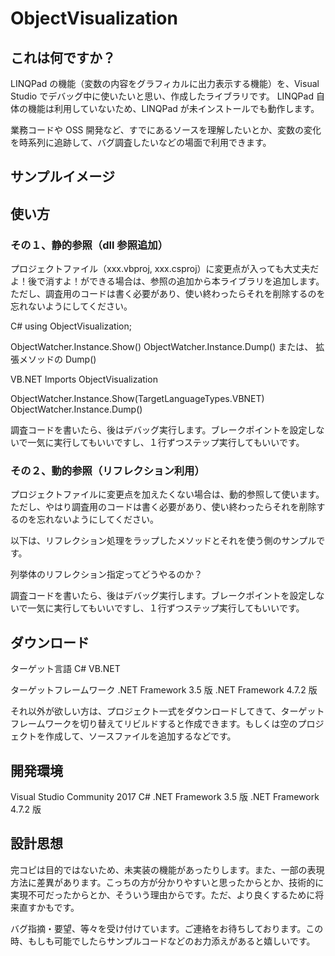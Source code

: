 ﻿
# ObjectVisualization

## これは何ですか？

LINQPad の機能（変数の内容をグラフィカルに出力表示する機能）を、Visual Studio でデバッグ中に使いたいと思い、作成したライブラリです。
LINQPad 自体の機能は利用していないため、LINQPad が未インストールでも動作します。

業務コードや OSS 開発など、すでにあるソースを理解したいとか、変数の変化を時系列に追跡して、バグ調査したいなどの場面で利用できます。



## サンプルイメージ



## 使い方

### その１、静的参照（dll 参照追加）

プロジェクトファイル（xxx.vbproj, xxx.csproj）に変更点が入っても大丈夫だよ！後で消すよ！ができる場合は、参照の追加から本ライブラリを追加します。
ただし、調査用のコードは書く必要があり、使い終わったらそれを削除するのを忘れないようにしてください。


C#
using ObjectVisualization;

ObjectWatcher.Instance.Show()
ObjectWatcher.Instance.Dump()
または、
拡張メソッドの Dump()

VB.NET
Imports ObjectVisualization

ObjectWatcher.Instance.Show(TargetLanguageTypes.VBNET)
ObjectWatcher.Instance.Dump()

調査コードを書いたら、後はデバッグ実行します。ブレークポイントを設定しないで一気に実行してもいいですし、１行ずつステップ実行してもいいです。



### その２、動的参照（リフレクション利用）

プロジェクトファイルに変更点を加えたくない場合は、動的参照して使います。
ただし、やはり調査用のコードは書く必要があり、使い終わったらそれを削除するのを忘れないようにしてください。

以下は、リフレクション処理をラップしたメソッドとそれを使う側のサンプルです。




列挙体のリフレクション指定ってどうやるのか？



調査コードを書いたら、後はデバッグ実行します。ブレークポイントを設定しないで一気に実行してもいいですし、１行ずつステップ実行してもいいです。



## ダウンロード

ターゲット言語
C#
VB.NET


ターゲットフレームワーク
.NET Framework 3.5 版
.NET Framework 4.7.2 版



それ以外が欲しい方は、プロジェクト一式をダウンロードしてきて、ターゲットフレームワークを切り替えてリビルドすると作成できます。もしくは空のプロジェクトを作成して、ソースファイルを追加するなどです。



## 開発環境

Visual Studio Community 2017
C#
.NET Framework 3.5 版
.NET Framework 4.7.2 版


## 設計思想

完コピは目的ではないため、未実装の機能があったりします。また、一部の表現方法に差異があります。こっちの方が分かりやすいと思ったからとか、技術的に実現不可だったからとか、そういう理由からです。ただ、より良くするために将来直すかもです。

バグ指摘・要望、等々を受け付けています。ご連絡をお待ちしております。この時、もしも可能でしたらサンプルコードなどのお力添えがあると嬉しいです。



